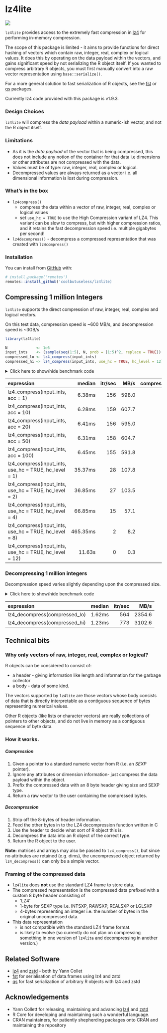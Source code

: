 
<!-- README.md is generated from README.Rmd. Please edit that file -->

# lz4lite

<!-- badges: start -->

![](https://img.shields.io/badge/cool-useless-green.svg)
<!-- badges: end -->

`lz4lite` provides access to the extremely fast compression in
[lz4](https://github.com/lz4/lz4) for performing in-memory compression.

The scope of this package is limited - it aims to provide functions for
direct hashing of vectors which contain raw, integer, real, complex or
logical values. It does this by operating on the data payload within the
vectors, and gains significant speed by not serializing the R object
itself. If you wanted to compress arbitrary R objects, you must first
manually convert into a raw vector representation using
`base::serialize()`.

For a more general solution to fast serialization of R objects, see the
[fst](https://github.com/fstpackage/fst) or
[qs](https://cran.r-project.org/package=qs) packages.

Currently lz4 code provided with this package is v1.9.3.

### Design Choices

`lz4lite` will compress the *data payload* within a numeric-ish vector,
and not the R object itself.

### Limitations

  - As it is the *data payload* of the vector that is being compressed,
    this does not include any notion of the container for that data i.e
    dimensions or other attributes are not compressed with the data.
  - Values must be of type: raw, integer, real, complex or logical.
  - Decompressed values are always returned as a vector i.e. all
    dimensional information is lost during compression.

### What’s in the box

  - `lz4compress()`
      - compress the data within a vector of raw, integer, real, complex
        or logical values
      - set `use_hc = TRUE` to use the High Compression variant of LZ4.
        This variant can be slow to compress, but with higher
        compression ratios, and it retains the fast decompression speed
        i.e. multiple gigabytes per second\!
  - `lz4decompress()` - decompress a compressed representation that was
    created with `lz4compress()`

### Installation

You can install from [GitHub](https://github.com/coolbutuseless/lz4lite)
with:

``` r
# install.package('remotes')
remotes::install_github('coolbutuseless/lz4lite)
```

## Compressing 1 million Integers

`lz4lite` supports the direct compression of raw, integer, real, complex
and logical vectors.

On this test data, compression speed is \~600 MB/s, and decompression
speed is \~3GB/s

``` r
library(lz4lite)

N             <- 1e6
input_ints    <- (sample(seq(1:5), N, prob = (1:5)^2, replace = TRUE))
compressed_lo <- lz4_compress(input_ints)
compressed_hi <- lz4_compress(input_ints, use_hc = TRUE, hc_level = 12)
```

<details>

<summary> Click here to show/hide benchmark code </summary>

``` r
library(lz4lite)

res <- bench::mark(
  lz4_compress(input_ints, acc   =   1),
  lz4_compress(input_ints, acc   =  10),
  lz4_compress(input_ints, acc   =  20),
  lz4_compress(input_ints, acc   =  50),
  lz4_compress(input_ints, acc   = 100),
  lz4_compress(input_ints, use_hc = TRUE, hc_level =   1),
  lz4_compress(input_ints, use_hc = TRUE, hc_level =   2),
  lz4_compress(input_ints, use_hc = TRUE, hc_level =   4),
  lz4_compress(input_ints, use_hc = TRUE, hc_level =   8),
  lz4_compress(input_ints, use_hc = TRUE, hc_level =  12),
  check = FALSE
)
```

</details>

| expression                                                 |   median | itr/sec |  MB/s | compression\_ratio |
| :--------------------------------------------------------- | -------: | ------: | ----: | -----------------: |
| lz4\_compress(input\_ints, acc = 1)                        |   6.38ms |     156 | 598.0 |              0.306 |
| lz4\_compress(input\_ints, acc = 10)                       |   6.28ms |     159 | 607.7 |              0.306 |
| lz4\_compress(input\_ints, acc = 20)                       |   6.41ms |     156 | 595.0 |              0.306 |
| lz4\_compress(input\_ints, acc = 50)                       |   6.31ms |     158 | 604.7 |              0.306 |
| lz4\_compress(input\_ints, acc = 100)                      |   6.45ms |     155 | 591.8 |              0.306 |
| lz4\_compress(input\_ints, use\_hc = TRUE, hc\_level = 1)  |  35.37ms |      28 | 107.8 |              0.294 |
| lz4\_compress(input\_ints, use\_hc = TRUE, hc\_level = 2)  |  36.85ms |      27 | 103.5 |              0.294 |
| lz4\_compress(input\_ints, use\_hc = TRUE, hc\_level = 4)  |  66.85ms |      15 |  57.1 |              0.233 |
| lz4\_compress(input\_ints, use\_hc = TRUE, hc\_level = 8)  | 465.35ms |       2 |   8.2 |              0.167 |
| lz4\_compress(input\_ints, use\_hc = TRUE, hc\_level = 12) |   11.63s |       0 |   0.3 |              0.122 |

### Decompressing 1 million integers

Decompression speed varies slightly depending upon the compressed size.

<details>

<summary> Click here to show/hide benchmark code </summary>

``` r
res <- bench::mark(
  lz4_decompress(compressed_lo),
  lz4_decompress(compressed_hi)
)
```

</details>

| expression                      | median | itr/sec |   MB/s |
| :------------------------------ | -----: | ------: | -----: |
| lz4\_decompress(compressed\_lo) | 1.62ms |     564 | 2354.6 |
| lz4\_decompress(compressed\_hi) | 1.23ms |     773 | 3102.6 |

## Technical bits

### Why only vectors of raw, integer, real, complex or logical?

R objects can be considered to consist of:

  - a header - giving information like length and information for the
    garbage collector
  - a body - data of some kind.

The vectors supported by `lz4lite` are those vectors whose body consists
of data that is directly interpretable as a contiguous sequence of bytes
representing numerical values.

Other R objects (like lists or character vectors) are really collections
of pointers to other objects, and do not live in memory as a contiguous
sequence of byte data.

### How it works.

##### Compression

1.  Given a pointer to a standard numeric vector from R (i.e. an *SEXP*
    pointer).
2.  Ignore any attributes or dimension information- just compress the
    data payload within the object.
3.  Prefix the compressed data with an 8 byte header giving size and
    SEXP type.
4.  Return a raw vector to the user containing the compressed bytes.

##### Decompression

1.  Strip off the 8-bytes of header information.
2.  Feed the other bytes in to the LZ4 decompression function written in
    C
3.  Use the header to decide what sort of R object this is.
4.  Decompress the data into an R object of the correct type.
5.  Return the R object to the user.

**Note:** matrices and arrays may also be passed to `lz4_compress()`,
but since no attributes are retained (e.g. dims), the uncompressed
object returned by `lz4_decompress()` can only be a simple vector.

### Framing of the compressed data

  - `lz4lite` does **not** use the standard LZ4 frame to store data.
  - The compressed representation is the compressed data prefixed with a
    custom 8 byte header consisting of
      - ‘LZ4’
      - 1-byte for SEXP type i.e. INTSXP, RAWSXP, REALSXP or LGLSXP
      - 4-bytes representing an integer i.e. the number of bytes in the
        original uncompressed data.
  - This data representation
      - is not compatible with the standard LZ4 frame format.
      - is likely to evolve (so currently do not plan on compressing
        something in one version of `lz4lite` and decompressing in
        another version.)

## Related Software

  - [lz4](https://github.com/lz4/lz4) and
    [zstd](https://github.com/facebook/zstd) - both by Yann Collet
  - [fst](https://github.com/fstpackage/fst) for serialisation of
    data.frames using lz4 and zstd
  - [qs](https://cran.r-project.org/package=qs) for fast serialization
    of arbitrary R objects with lz4 and zstd

## Acknowledgements

  - Yann Collett for releasing, maintaining and advancing
    [lz4](https://github.com/lz4/lz4) and
    [zstd](https://github.com/facebook/zstd)
  - R Core for developing and maintaining such a wonderful language.
  - CRAN maintainers, for patiently shepherding packages onto CRAN and
    maintaining the repository
